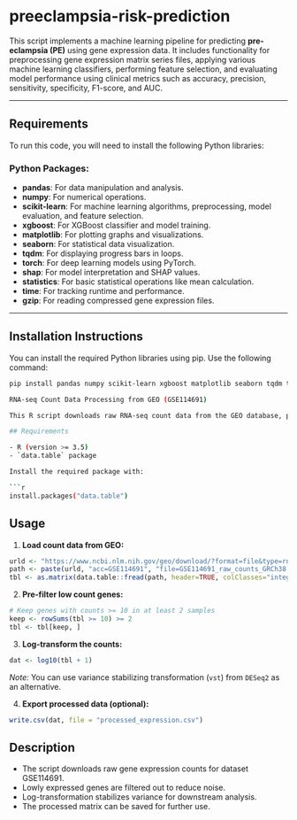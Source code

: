 # preeclampsia-risk-prediction

This script implements a machine learning pipeline for predicting **pre-eclampsia (PE)** using gene expression data. It includes functionality for preprocessing gene expression matrix series files, applying various machine learning classifiers, performing feature selection, and evaluating model performance using clinical metrics such as accuracy, precision, sensitivity, specificity, F1-score, and AUC.

---

## Requirements

To run this code, you will need to install the following Python libraries:

### Python Packages:

- **pandas**: For data manipulation and analysis.
- **numpy**: For numerical operations.
- **scikit-learn**: For machine learning algorithms, preprocessing, model evaluation, and feature selection.
- **xgboost**: For XGBoost classifier and model training.
- **matplotlib**: For plotting graphs and visualizations.
- **seaborn**: For statistical data visualization.
- **tqdm**: For displaying progress bars in loops.
- **torch**: For deep learning models using PyTorch.
- **shap**: For model interpretation and SHAP values.
- **statistics**: For basic statistical operations like mean calculation.
- **time**: For tracking runtime and performance.
- **gzip**: For reading compressed gene expression files.

---

## Installation Instructions

You can install the required Python libraries using pip. Use the following command:

```bash
pip install pandas numpy scikit-learn xgboost matplotlib seaborn tqdm torch shap

RNA-seq Count Data Processing from GEO (GSE114691)

This R script downloads raw RNA-seq count data from the GEO database, performs basic filtering and transformation, and optionally exports the processed data.

## Requirements

- R (version >= 3.5)
- `data.table` package

Install the required package with:

```r
install.packages("data.table")
```

## Usage

1. **Load count data from GEO:**

```r
urld <- "https://www.ncbi.nlm.nih.gov/geo/download/?format=file&type=rnaseq_counts"
path <- paste(urld, "acc=GSE114691", "file=GSE114691_raw_counts_GRCh38.p13_NCBI.tsv.gz", sep="&")
tbl <- as.matrix(data.table::fread(path, header=TRUE, colClasses="integer"), rownames=1)
```

2. **Pre-filter low count genes:**

```r
# Keep genes with counts >= 10 in at least 2 samples
keep <- rowSums(tbl >= 10) >= 2
tbl <- tbl[keep, ]
```

3. **Log-transform the counts:**

```r
dat <- log10(tbl + 1)
```

*Note:* You can use variance stabilizing transformation (`vst`) from `DESeq2` as an alternative.

4. **Export processed data (optional):**

```r
write.csv(dat, file = "processed_expression.csv")
```

## Description

- The script downloads raw gene expression counts for dataset GSE114691.
- Lowly expressed genes are filtered out to reduce noise.
- Log-transformation stabilizes variance for downstream analysis.
- The processed matrix can be saved for further use.


